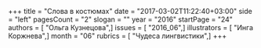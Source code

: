 +++
title = "Слова в костюмах"
date = "2017-03-02T11:22:40+03:00"
side = "left"
pagesCount = "2"
slogan = ""
year = "2016"
startPage = "24"
authors = [ "Ольга Кузнецова",]
issues = [ "2016_06",]
illustrators = [ "Инга Коржнева",]
month = "06"
rubrics = [ "Чудеса лингвистики",]
+++

